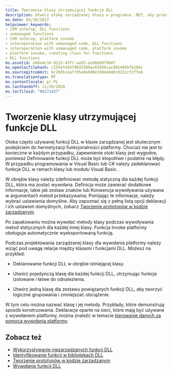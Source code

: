 ```yaml
---
title: Tworzenie klasy utrzymującej funkcje DLL
description: Utwórz otokę zarządzanej klasy w programie .NET, aby przechowywać funkcje DLL, które ułatwiają hermetyzację funkcjonalności platformy.
ms.date: 03/30/2017
helpviewer_keywords:
- COM interop, DLL functions
- unmanaged functions
- COM interop, platform invoke
- interoperation with unmanaged code, DLL functions
- interoperation with unmanaged code, platform invoke
- platform invoke, creating class for functions
- DLL functions
ms.assetid: e08e4c34-0223-45f7-aa55-a3d8dd979b0f
ms.openlocfilehash: c255efe4579635389ac62956cac9d1405bfb184c
ms.sourcegitcommit: bc293b14af795e0e999e3304dd40c0222cf2ffe4
ms.translationtype: MT
ms.contentlocale: pl-PL
ms.lasthandoff: 11/26/2020
ms.locfileid: "96271437"
---
```

# <a name="creating-a-class-to-hold-dll-functions"></a>Tworzenie klasy utrzymującej funkcje DLL

Otoka często używanej funkcji DLL w klasie zarządzanej jest skutecznym podejściem do hermetyzacji funkcjonalności platformy. Chociaż nie jest to konieczne w każdym przypadku, zapewnienie otoki klasy jest wygodne, ponieważ Definiowanie funkcji DLL może być kłopotliwe i podatne na błędy. W przypadku programowania w Visual Basic lub C# należy zadeklarować funkcje DLL w ramach klasy lub modułu Visual Basic.  
  
 W obrębie klasy należy zdefiniować metodę statyczną dla każdej funkcji DLL, która ma zostać wywołana. Definicja może zawierać dodatkowe informacje, takie jak zestaw znaków lub Konwencja wywoływania używana w argumentach metod przekazywania; Pomijając te informacje, należy wybrać ustawienia domyślne. Aby zapoznać się z pełną listą opcji deklaracji i ich ustawień domyślnych, zobacz [Tworzenie prototypów w kodzie zarządzanym](creating-prototypes-in-managed-code.md).  
  
 Po zapakowaniu można wywołać metody klasy podczas wywoływania metod statycznych dla każdej innej klasy. Funkcja Invoke platformy obsługuje automatycznie wyeksportowaną funkcję.  
  
 Podczas projektowania zarządzanej klasy dla wywołania platformy należy wziąć pod uwagę relacje między klasami i funkcjami DLL. Możesz na przykład:  
  
- Deklarowanie funkcji DLL w obrębie istniejącej klasy.  
  
- Utwórz pojedynczą klasę dla każdej funkcji DLL, utrzymując funkcje izolowane i łatwe do odnalezienia.  
  
- Utwórz jedną klasę dla zestawu powiązanych funkcji DLL, aby tworzyć logiczne grupowania i zmniejszać obciążenie.  
  
 W tym celu można nazwać klasę i jej metody. Przykłady, które demonstrują sposób konstruowania. Deklaracje oparte na sieci, które mają być używane z wywołaniem platformy, można znaleźć w temacie [kierowanie danych za pomocą wywołania platformy](marshaling-data-with-platform-invoke.md).  
  
## <a name="see-also"></a>Zobacz też

- [Wykorzystywanie niezarządzanych funkcji DLL](consuming-unmanaged-dll-functions.md)
- [Identyfikowanie funkcji w bibliotekach DLL](identifying-functions-in-dlls.md)
- [Tworzenie prototypów w kodzie zarządzanym](creating-prototypes-in-managed-code.md)
- [Wywołanie funkcji DLL](calling-a-dll-function.md)
